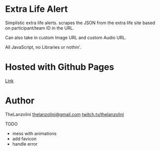 # Extra Life Alert

Simplistic extra life alerts. scrapes the JSON from the extra life site based on participant/team ID in the URL.

Can also take in custom Image URL and custom Audio URL.

All JavaScript, no Libraries or nothin'.

# Hosted with Github Pages

[Link](http://lanzo.space/extralifealert)

# Author
TheLanzolini thelanzolini@gmail.com [twitch.tv/thelanzolini](http://twitch.tv/thelanzolini)

TODO
- mess with animations
- add favicon
- handle error
